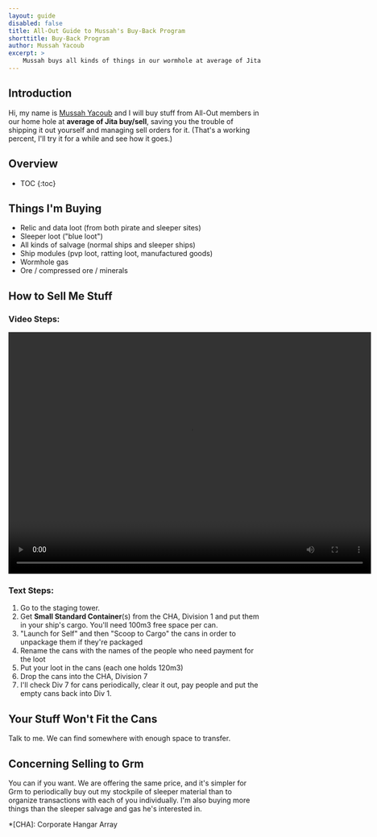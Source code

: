 ```yaml
---
layout: guide
disabled: false
title: All-Out Guide to Mussah's Buy-Back Program
shorttitle: Buy-Back Program
author: Mussah Yacoub
excerpt: >
    Mussah buys all kinds of things in our wormhole at average of Jita Buy/Sell price.
---
```


## Introduction

Hi, my name is [Mussah Yacoub](http://evewho.com/pilot/Mussah+Yacoub) and I will buy stuff from All-Out members in our home hole at **average of Jita buy/sell**, saving you the trouble of shipping it out yourself and managing sell orders for it.  (That's a working percent, I'll try it for a while and see how it goes.)

## Overview

* TOC
{:toc}

## Things I'm Buying

- Relic and data loot (from both pirate and sleeper sites)
- Sleeper loot ("blue loot")
- All kinds of salvage (normal ships and sleeper ships)
- Ship modules (pvp loot, ratting loot, manufactured goods)
- Wormhole gas
- Ore / compressed ore / minerals

## How to Sell Me Stuff

### Video Steps:

<video class="text-center" width="720" height="480" autoplay controls>
  <source src="{{site.baseurl}}/img/lootcans.webm" type="video/webm">
  Your browser does not support the video tag.
</video>

### Text Steps:

1. Go to the staging tower. 
1. Get **Small Standard Container**(s) from the CHA, Division 1 and put them in your ship's cargo.  You'll need 100m3 free space per can.
1. "Launch for Self" and then "Scoop to Cargo" the cans in order to unpackage them if they're packaged
1. Rename the cans with the names of the people who need payment for the loot
1. Put your loot in the cans (each one holds 120m3)
1. Drop the cans into the CHA, Division 7
1. I'll check Div 7 for cans periodically, clear it out, pay people and put the empty cans back into Div 1.

## Your Stuff Won't Fit the Cans

Talk to me. We can find somewhere with enough space to transfer.

## Concerning Selling to Grm

You can if you want.  We are offering the same price, and it's simpler for Grm to periodically buy out my stockpile of sleeper material than to organize transactions with each of you individually.  I'm also buying more things than the sleeper salvage and gas he's interested in.

*[CHA]: Corporate Hangar Array
